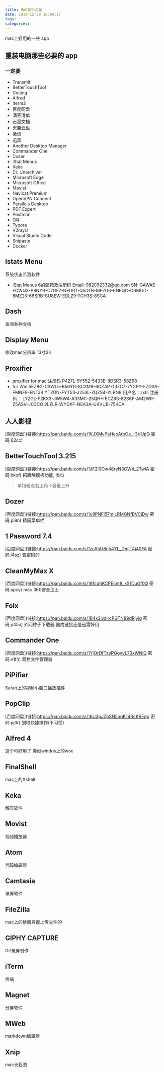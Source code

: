 ```yaml
---
title: MAC装机必备
date: 2019-12-28 16:04:17
tags:
categories:
---
```


mac上好用的一些 app
<!--more-->



## 重装电脑那些必要的 app



### 一定要

- Transmit
- BetterTouchTool
- Golang
- Alfred
- Iterm2
- 百度网盘
- 滴答清单
- 石墨文档
- 天翼云盘
- 微信
- 迅雷
- Another Desktop Manager
- Commander One
- Dozer
- iStat Menus
- Keka
- Dr. Unarchiver
- Microsoft Edge
- Microsoft Office
- Movist
- Navicat Premium
- OpenVPN Connect
- Parallels Desktop
- PDF Expert
- Postman
- QQ
- Typora
- V2rayU
- Visual Studio Code
- Snipaste
- Docker



## Istats Menu

系统状态监测软件

- iStat Menus 6的邮箱及注册码
Email: 982092332@qq.com 
SN: GAWAE-FCWQ3-P8NYB-C7GF7-NEDRT-Q5DTB-MFZG6-6NEQC-CRMUD-8MZ2K-66SRB-SU8EW-EDLZ9-TGH3S-8SGA

## Dash
查阅各种文档

## Display Menu
修改mac分辨率 13寸2K

## Proxifier
- proxifier for mac 注册码
P427L-9Y552-5433E-8DSR3-58Z68
- for Win
5EZ8G-C3WL5-B56YG-SCXM9-6QZAP
G3ZC7-7YGPY-FZD3A-FMNF9-ENTJB
YTZGN-FYT53-J253L-ZQZS4-YLBN9
用户名：zxhi
注册码：
LYZGL-F2KX3-JW5W4-A33MC-25QHH
ECZ83-82S6F-AM2WR-Z5ASV-JC3CG
2LZLR-WYDXF-NEA3A-UKVUB-75KCA




## 人人影视
[百度网盘](链接:https://pan.baidu.com/s/1KJXMvPaHeoAtbOe_-3VUpQ  密码:62cc)

##  BetterTouchTool 3.215
[百度网盘](链接:https://pan.baidu.com/s/1JF2I0Ow48ryN3GW4_2TwiA  密码:hkof)
拓展触摸板功能, 类似
> 单指轻点右上角->音量上升

<!--more-->
## Dozer
[百度网盘](链接:https://pan.baidu.com/s/1u9PNFi57mILRMGNfBVCjDw  密码:pl8n)
精简菜单栏

## 1 Password 7.4
[百度网盘](链接:https://pan.baidu.com/s/1zoRoU8nh4YL_DmlT4j40FA  密码:i4sz)
管密码的

## CleanMyMax X
[百度网盘](链接:https://pan.baidu.com/s/181cqhKCPEcm8_xS1CuGf0Q  密码:spcy)
mac 360安全卫士

## Folx
[百度网盘](链接:https://pan.baidu.com/s/1B4k3ivzIrcPGTN89dRjyjg  密码:y45u)
外网种子下载器
国内链接还是迅雷好用

## Commander One
[百度网盘](链接:https://pan.baidu.com/s/1YjOrDfTzyPGgvvL73xWNiQ  密码:v1fh)
双栏文件管理器

## PiPifier
Safari上的视频小窗口播放插件

## PopClip
[百度网盘](链接:https://pan.baidu.com/s/16U3pJZpSN5nqK14RcKREdg  密码:pj0r)
划取快捷操作(不习惯)

## Alfred 4

这个可好用了
类似windos上的wox

## FinalShell
mac上的Xshell

## Keka
解压软件

## Movist
视频播放器

## Atom
代码编辑器

## Camtasia
录屏软件

## FileZilla
mac上的给服务器上传文件的

## GIPHY CAPTURE
Gif录屏制作

## iTerm
终端

## Magnet
分屏软件

## MWeb
markdown编辑器

## Xnip
mac长截图



